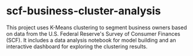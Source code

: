# scf-business-cluster-analysis
This project uses K-Means clustering to segment business owners based on data from the U.S. Federal Reserve's Survey of Consumer Finances (SCF). It includes a data analysis notebook for model building and an interactive dashboard for exploring the clustering results.
